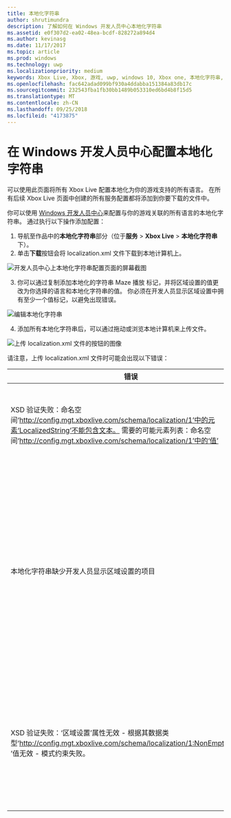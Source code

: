 ```yaml
---
title: 本地化字符串
author: shrutimundra
description: 了解如何在 Windows 开发人员中心本地化字符串
ms.assetid: e0f307d2-ea02-48ea-bcdf-828272a894d4
ms.author: kevinasg
ms.date: 11/17/2017
ms.topic: article
ms.prod: windows
ms.technology: uwp
ms.localizationpriority: medium
keywords: Xbox Live, Xbox, 游戏, uwp, windows 10, Xbox one, 本地化字符串, Windows 开发人员中心
ms.openlocfilehash: fac642adad099bf930a4ddabba151384a83db17c
ms.sourcegitcommit: 232543fba1fb30bb1489b053310ed6bd4b8f15d5
ms.translationtype: MT
ms.contentlocale: zh-CN
ms.lasthandoff: 09/25/2018
ms.locfileid: "4173875"
---
```

# <a name="configuring-localized-strings-on-windows-dev-center"></a>在 Windows 开发人员中心配置本地化字符串

可以使用此页面将所有 Xbox Live 配置本地化为你的游戏支持的所有语言。 在所有后续 Xbox Live 页面中创建的所有服务配置都将添加到你要下载的文件中。

你可以使用 [Windows 开发人员中心](https://developer.microsoft.com/dashboard)来配置与你的游戏关联的所有语言的本地化字符串。 通过执行以下操作添加配置：

1. 导航至作品中的**本地化字符串**部分（位于**服务** > **Xbox Live** > **本地化字符串**下）。
2. 单击**下载**按钮会将 localization.xml 文件下载到本地计算机上。

![开发人员中心上本地化字符串配置页面的屏幕截图](../../images/dev-center/localized-strings/localized-strings-1.png)

3. 你可以通过复制添加本地化的字符串 <Value locale="en-US">Maze 播放</Value> 标记，并将区域设置的值更改为你选择的语言和本地化字符串的值。 你必须在开发人员显示区域设置中拥有至少一个值标记，以避免出现错误。

![编辑本地化字符串](../../images/dev-center/localized-strings/localized-strings.gif)

4. 添加所有本地化字符串后，可以通过拖动或浏览本地计算机来上传文件。

![上传 localization.xml 文件的按钮的图像](../../images/dev-center/localized-strings/localized-strings-2.png)

请注意，上传 localization.xml 文件时可能会出现以下错误：

| 错误 | 原因 |
|---------------------------|-------------|
| XSD 验证失败：命名空间‘http://config.mgt.xboxlive.com/schema/localization/1’中的元素‘LocalizedString’不能包含文本。 需要的可能元素列表：命名空间‘http://config.mgt.xboxlive.com/schema/localization/1’中的‘值’ | XML 文档格式不正确时会发生此情况 |
| 本地化字符串缺少开发人员显示区域设置的项目 | 本地化字符串缺少其区域设置与开发人员显示区域设置不匹配的项目时，会发生这种情况 |
| XSD 验证失败：‘区域设置’属性无效 - 根据其数据类型‘http://config.mgt.xboxlive.com/schema/localization/1:NonEmptyString’‘ ’值无效 - 模式约束失败。 | 发生这种情况时的本地化的字符串缺少中的区域设置值 <Value> tag|